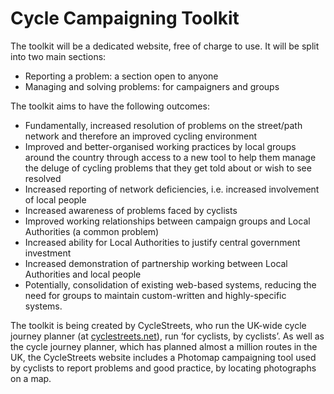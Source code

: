 # Cycle Campaigning Toolkit

The toolkit will be a dedicated website, free of charge to use.
It will be split into two main sections:
* Reporting a problem: a section open to anyone
* Managing and solving problems: for campaigners and groups

The toolkit aims to have the following outcomes:
* Fundamentally, increased resolution of problems on the street/path network and therefore an improved cycling environment
* Improved and better-organised working practices by local groups around the country through access to a new tool to help them manage the deluge of cycling problems that they get told about or wish to see resolved
* Increased reporting of network deficiencies, i.e. increased involvement of local people
* Increased awareness of problems faced by cyclists
* Improved working relationships between campaign groups and Local Authorities (a common problem)
* Increased ability for Local Authorities to justify central government investment
* Increased demonstration of partnership working between Local Authorities and local people
* Potentially, consolidation of existing web-based systems, reducing the need for groups to maintain custom-written and highly-specific systems.

The toolkit is being created by CycleStreets, who run the UK-wide cycle journey planner (at [cyclestreets.net](www.cyclestreets.net)), run ‘for cyclists, by cyclists’. As well as the cycle journey planner, which has planned almost a million routes in the UK, the CycleStreets website includes a Photomap campaigning tool used by cyclists to report problems and good practice, by locating photographs on a map.
